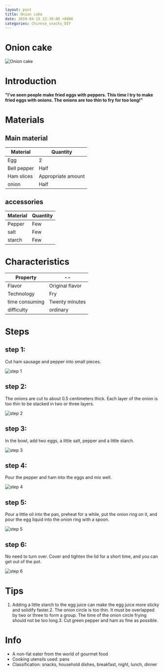```yaml
---
layout: post
title: Onion cake
date: 2019-04-15 22:30:00 +0800
categories: Chinese_snacks_DIY
---
```


# Onion cake

![Onion cake]({{site.baseurl}}/img/423332/423332.jpg)

# Introduction

**"I've seen people make fried eggs with peppers. This time I try to make fried eggs with onions. The onions are too thin to fry for too long!"**

# Materials


## Main material

Material|Quantity
--|--
Egg|2
Bell pepper|Half
Ham slices|Appropriate amount
onion|Half

## accessories

Material|Quantity
--|--
Pepper|Few
salt|Few
starch|Few

# Characteristics

Property|--
--|--
Flavor|Original flavor
Technology|Fry
time consuming|Twenty minutes
difficulty|ordinary

# Steps

## step 1:

Cut ham sausage and pepper into small pieces.

![step 1]({{site.baseurl}}/img/423332/1.jpg)

## step 2:

The onions are cut to about 0.5 centimeters thick. Each layer of the onion is too thin to be stacked in two or three layers.

![step 2]({{site.baseurl}}/img/423332/2.jpg)

## step 3:

In the bowl, add two eggs, a little salt, pepper and a little starch.

![step 3]({{site.baseurl}}/img/423332/3.jpg)

## step 4:

Pour the pepper and ham into the eggs and mix well.

![step 4]({{site.baseurl}}/img/423332/4.jpg)

## step 5:

Pour a little oil into the pan, preheat for a while, put the onion ring on it, and pour the egg liquid into the onion ring with a spoon.

![step 5]({{site.baseurl}}/img/423332/5.jpg)

## step 6:

No need to turn over. Cover and tighten the lid for a short time, and you can get out of the pot.

![step 6]({{site.baseurl}}/img/423332/6.jpg)

# Tips

1. Adding a little starch to the egg juice can make the egg juice more sticky and solidify faster.2. The onion circle is too thin. It must be overlapped by two or three to form a group. The time of the onion circle frying should not be too long.3. Cut green pepper and ham as fine as possible.

# Info

- A non-fat eater from the world of gourmet food
- Cooking utensils used: pans
- Classification: snacks, household dishes, breakfast, night, lunch, dinner